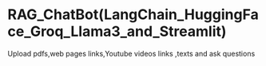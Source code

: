 # RAG_ChatBot(LangChain_HuggingFace_Groq_Llama3_and_Streamlit)
 Upload pdfs,web pages links,Youtube videos links ,texts and ask questions
